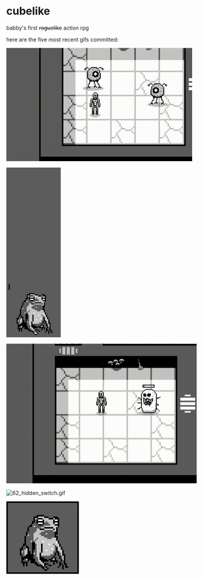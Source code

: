 # cubelike
babby's first ~~roguelike~~ action rpg 

here are the five most recent gifs committed:

![65_screen_shake.gif](gifs/65_screen_shake.gif?raw=true "65_screen_shake")

![64_frog_jump.gif](gifs/64_frog_jump.gif?raw=true "64_frog_jump")

![63_sensor_doors.gif](gifs/63_sensor_doors.gif?raw=true "63_sensor_doors")

![62_hidden_switch.gif](gifs/62_hidden_switch.gif?raw=true "62_hidden_switch")

![61_frog_boss.gif](gifs/61_frog_boss.gif?raw=true "61_frog_boss")

